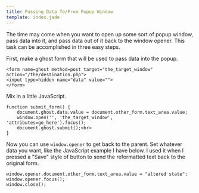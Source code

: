 ```yaml
---
title: Passing Data To/From Popup Window
template: index.jade
---
```


The time may come when you want to open up some sort of popup window, pass data into it, and pass data out of it back to the window opener.  This task can be accomplished in three easy steps.

First, make a ghost form that will be used to pass data into the popup.

    <form name=ghost method=post target="the_target_window" action="/the/destination.php">
    <input type=hidden name="data" value="">
    </form>

Mix in a little JavaScript.

    function submit_form() {
        document.ghost.data.value = document.other_form.text_area.value;
        window.open('', 'the_target_window', 'attributes=go_here').focus();
        document.ghost.submit();<br>
    }

Now you can use `window.opener` to get back to the parent.  Set whatever data you want, like the JavaScript example I have below.  I used it when I pressed a "Save" style of button to send the reformatted text back to the original form.

    window.opener.document.other_form.text_area.value = "altered state";
    window.opener.focus();
    window.close();

